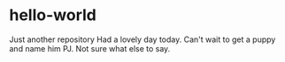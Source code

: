 # hello-world
Just another repository
Had a lovely day today. Can't wait to get a puppy and name him PJ.
Not sure what else to say.
